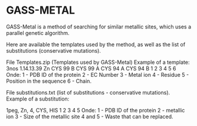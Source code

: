 # GASS-METAL

GASS-Metal is a method of searching for similar metallic sites, which uses a parallel genetic algorithm.

Here are available the templates used by the method, as well as the list of substitutions (conservative mutations).

File Templates.zip (Templates used by GASS-Metal)
Example of a template:
3nos 1.14.13.39 Zn CYS 99 B CYS 99 A CYS 94 A CYS 94 B
1 2 3 4 5 6
Onde:
1 - PDB ID of the protein
2 - EC Number
3 - Metal ion
4 - Residue
5 - Position in the sequence
6 - Chain.

File substitutions.txt (list of substitutions - conservative mutations).
Example of a substitution:

1peg, Zn, 4, CYS, HIS
1 2 3 4 5
Onde:
1 - PDB ID of the protein
2 - metallic ion
3 - Size of the metallic site
4 and 5 - Waste that can be replaced.
